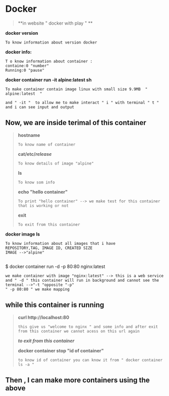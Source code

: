 # Docker

> **in website " docker with play " **

**docker version**

```
To know information about version docker
```
**docker info:**

```
T o know information about container :
containe:0 "number"
Running:0 "pause"
```

**docker container run -it alpine:latest sh**

```
To make container contain image linux with small size 9.9MB  "  alpine:latest  "

and " -it "  to allow me to make interact " i " with terminal " t " and i can see input and output
```

## Now, we are inside terimal of this container

> **hostname**
>
> ```
> To know name of container
> ```
>
> **cat/etc/*release***
>
> ```
> To know details of image "alpine"
> ```
>
> **ls**
>
> ```
> To know som info
> ```
>
> **echo "hello container"**
>
> ```
> To print "hello container" --> we make test for this container that is working or not
> ```
>
> **exit**
>
> ```
> To exit from this container
> ```
>
> 

**docker image ls**

```
To know information about all images that i have 
REPOSITORY,TAG, IMAGE ID, CREATED SIZE  
IMAGE -->"alpine"
 
```

$ docker container run -d -p 80:80 nginx:latest

```
we make container with image "nginx:latest" --> this is a web service
and " -d " this container will run in background and cannot see the terminal -->"-t "opposite "-p"
" -p 80:80 " we make mapping

```

## while this container is running

> **curl http://localhost:80**
>
> ```
> this give us "welcome to nginx " and some info and after exit from this container we cannot acess on this url again
> ```
>
> ***to exit from this container*** 
>
> **docker container stop "id of container"**
>
> ```
> to know id of container you can know it from " docker container ls -a "
> ```
>
> 

## Then , I can make more containers using the above
